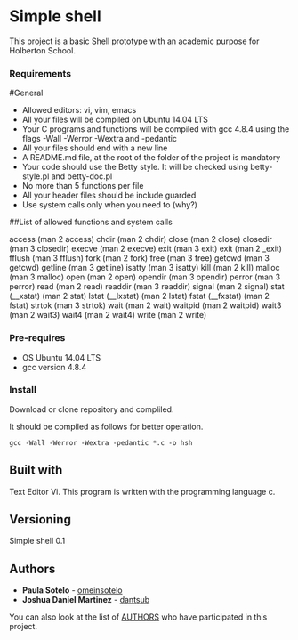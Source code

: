 # Simple shell

This project is a basic Shell prototype with an academic purpose for Holberton School.

### Requirements

#General

- Allowed editors: vi, vim, emacs
- All your files will be compiled on Ubuntu 14.04 LTS
- Your C programs and functions will be compiled with gcc 4.8.4 using the flags -Wall -Werror -Wextra and -pedantic
- All your files should end with a new line
- A README.md file, at the root of the folder of the project is mandatory
- Your code should use the Betty style. It will be checked using betty-style.pl and betty-doc.pl
- No more than 5 functions per file
- All your header files should be include guarded
- Use system calls only when you need to (why?)

##List of allowed functions and system calls

access (man 2 access)
chdir (man 2 chdir)
close (man 2 close)
closedir (man 3 closedir)
execve (man 2 execve)
exit (man 3 exit)
exit (man 2 _exit)
fflush (man 3 fflush)
fork (man 2 fork)
free (man 3 free)
getcwd (man 3 getcwd)
getline (man 3 getline)
isatty (man 3 isatty)
kill (man 2 kill)
malloc (man 3 malloc)
open (man 2 open)
opendir (man 3 opendir)
perror (man 3 perror)
read (man 2 read)
readdir (man 3 readdir)
signal (man 2 signal)
stat (__xstat) (man 2 stat)
lstat (__lxstat) (man 2 lstat)
fstat (__fxstat) (man 2 fstat)
strtok (man 3 strtok)
wait (man 2 wait)
waitpid (man 2 waitpid)
wait3 (man 2 wait3)
wait4 (man 2 wait4)
write (man 2 write)

### Pre-requires 

- OS Ubuntu 14.04 LTS
- gcc version 4.8.4

### Install

Download or clone repository and compliled.

It should be compiled as follows for better operation.

```
gcc -Wall -Werror -Wextra -pedantic *.c -o hsh
```

## Built with 

Text Editor Vi.
This program is written with the programming language c.

## Versioning

Simple shell 0.1

## Authors

* **Paula Sotelo** - [omeinsotelo](https://github.com/omeinsotelo)
* **Joshua Daniel Martinez** - [dantsub](https://github.com/dantsub)

You can also look at the list of [AUTHORS](https://github.com/dantsub/simple_shell/blob/master/AUTHORS) who have participated in this project. 

